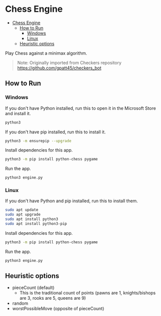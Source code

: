# Chess Engine

- [Chess Engine](#chess-engine)
  - [How to Run](#how-to-run)
    - [Windows](#windows)
    - [Linux](#linux)
  - [Heuristic options](#heuristic-options)

Play Chess against a minimax algorithm.

> Note: Originally imported from Checkers repository https://github.com/gpatt45/checkers_bot

## How to Run

### Windows

If you don't have Python installed, run this to open it in the Microsoft Store and install it.

```bash
python3
```

If you don't have pip installed, run this to install it.

```bash
python3 -m ensurepip --upgrade
```

Install dependencies for this app.

```bash
python3 -m pip install python-chess pygame
```

Run the app.

```bash
python3 engine.py
```

### Linux

If you don't have Python and pip installed, run this to install them.

```bash
sudo apt update
sudo apt upgrade
sudo apt install python3
sudo apt install python3-pip
```

Install dependencies for this app.

```bash
python3 -m pip install python-chess pygame
```

Run the app.

```bash
python3 engine.py
```

## Heuristic options

- pieceCount (default)
  - This is the traditional count of points (pawns are 1, knights/bishops are 3, rooks are 5, queens are 9)
- random
- worstPossibleMove (opposite of pieceCount)
